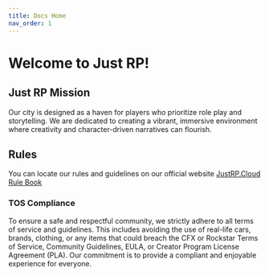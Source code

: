 ```yaml
---
title: Docs Home
nav_order: 1
---
```

# Welcome to Just RP!

## Just RP Mission

Our city is designed as a haven for players who prioritize role play and storytelling. We are dedicated to creating a vibrant, immersive environment where creativity and character-driven narratives can flourish.

## Rules

You can locate our rules and guidelines on our official website [JustRP.Cloud Rule Book](https://justrp.cloud/rules.html) 

### TOS Compliance

To ensure a safe and respectful community, we strictly adhere to all terms of service and guidelines. This includes avoiding the use of real-life cars, brands, clothing, or any items that could breach the CFX or Rockstar Terms of Service, Community Guidelines, EULA, or Creator Program License Agreement (PLA). Our commitment is to provide a compliant and enjoyable experience for everyone.

